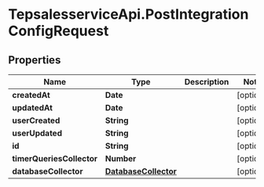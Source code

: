 # TepsalesserviceApi.PostIntegrationConfigRequest

## Properties
Name | Type | Description | Notes
------------ | ------------- | ------------- | -------------
**createdAt** | **Date** |  | [optional] 
**updatedAt** | **Date** |  | [optional] 
**userCreated** | **String** |  | [optional] 
**userUpdated** | **String** |  | [optional] 
**id** | **String** |  | [optional] 
**timerQueriesCollector** | **Number** |  | [optional] 
**databaseCollector** | [**DatabaseCollector**](DatabaseCollector.md) |  | [optional] 

